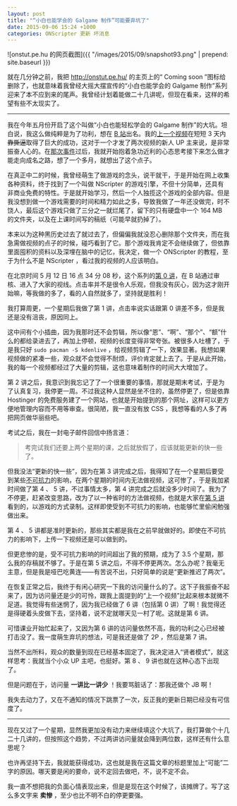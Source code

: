```yaml
---
layout: post
title: "“小白也能学会的 Galgame 制作”可能要弃坑了"
date: 2015-09-06 15:24 +1000
categories: ONScripter 更新 坏消息
---
```


![onstut.pe.hu 的网页截图]({{ "/images/2015/09/snapshot93.png" | prepend: site.baseurl }})

就在几分钟之前，我把 <http://onstut.pe.hu/> 的主页上的“ Coming soon ”图标给删除了，也就意味着我曾经大摇大摆宣传的“小白也能学会的 Galgame 制作”系列迎来了本不应到来的尾声。我曾经计划着能做二十几讲呢，但现在看来，这样的希望有些不太现实了。

---------------

我在今年五月份开启了这个叫做“小白也能轻松学会的 Galgame 制作”的大坑。坦白说，我这么做纯粹是为了功利，想在 [B 站](http://www.bilibili.com/)出名。我的[上一个视频](http://www.bilibili.com/video/av2137621/)在短短 3 天内~~靠撕逼~~取得了巨大的成功，这对于一个才发了两次视频的新人 UP 主来说，是非常振奋人心的。在[那次事件](http://tieba.baidu.com/p/3653329977)过后，我就开始抱着急功近利的心态思考接下来怎么做才能走向成名之路，想了一个多月，就想出了这个点子。

在真正中二的时候，我曾经萌生了做游戏的念头，说干就干，于是开始在网上收集各种资料，终于找到了一个叫做 NScripter 的游戏引擎，不但十分简单，还具有非商业免费的特性。于是就开始学习，然后一个人独揽这个游戏的全部内容。但是我没想到做一个游戏需要的时间和精力如此之多，导致我做了一年还没做完，时不饶人，最后这个游戏只做了三分之一就烂尾了，留下的只有硬盘中一个 164 MB 的文件夹，以及在上课时间写的稿纸（可能早就扔掉了）。

本来以为这种黑历史过去了就过去了，但偏偏我就没忍心删除那个文件夹，而在我急需做视频的点子的时候，碰巧看到了它。那个游戏我肯定不会继续做了，但依靠里面囤积的资料以及深埋在脑中的记忆，我决定，做一个 ONScripter 的教程，至于为什么不是 NScripter ，看过我的视频的人应该明白。

在北京时间 5 月 12 日 16 点 34 分 08 秒，这个系列的[第 0 讲](http://www.bilibili.com/video/av2318004/)，在 B 站通过审核、进入了大家的视线。点击率并不是很令人乐观，但我没有灰心，因为这才刚开始嘛，等我做的多了，看的人自然就多了，坚持就是胜利！

我打算周更，一个星期后我做了第 1 讲，点击率说实话跟第 0 讲差不多，但是我还是没有沮丧，原因同上。

这中间有个小插曲，因为我那时还不会剪辑，所以像“恩”、“啊”、“那个”、“额”什么的都给录进去了，再加上停顿，视频的长度变得非常夸张。被很多人吐槽了，于是我只好 `sudo pacman -S kdenlive` ，给视频剪辑了一下，效果显著。我想如果视频做的紧凑一些，观众就不会觉得不耐烦，评价肯定就上去了。于是从此开始，我的每一个视频都经过了大量的剪辑，这也意味着制作的时间大大增加了。

第 2 讲之后，我意识到我忘记了了一个很重要的事情，那就是期末考试，于是为了认真复习，我停更一周。不过我这种人显然是坐不住的，虽然停更了，但是依靠 Hostinger 的免费服务建了一个网站，也就是开始提到的那个网址，这样可以更方便地管理内容而不用等审查。很简陋，我一直没有放 CSS ，我想等看的人多了再把网页做华丽些吧。

考试之后，我在一封电子邮件回信中扬言道：

>	考完试我们还要上两个星期的课，之后就放假了，应该就能更新的快一些了。

但我没法“更新的快一些”，因为在第 3 讲完成之后，我得知了在一个星期后要受到某些[不可抗力](http://news.xinhuanet.com/photo/2013-12/05/132943813_11n.jpg)的影响，在两个星期的时间内无法做视频，这可惨了，于是我加紧时间做了第 4 、 5 讲，不过事情太多，第 4 讲完成之后就没多少时间了。我为了不停更，赶紧改变思路，改为了以一种省时的方法做视频，也就是大家在[第 5 讲](http://www.bilibili.com/video/av2494567/)看到的，以游戏的方式录制。这样即使受到不可抗力的影响，也能够忙里偷闲勉强做出来。

第 4 、 5 讲都是准时更新的，那些其实都是我在之前早就做好的。即使在不可抗力的影响下，上传一下视频还是可以做到的。

但更悲惨的是，受不可抗力影响的时间超出了我的预期，成为了 3.5 个星期，那么我的存稿就不够了。于是在第 5 讲之后，不得不停更两次。怎么办呢？我毫无主意，但是我是哑巴吃黄连——有苦说不出，只好简单的说是“更新推迟了两次”。

在恢复正常之后，我终于有闲心研究一下我的访问量什么的了。这下子我振奋不起来了，因为访问量还是少的可怜，跟我上面提到的“上一个视频”比起来根本就微不足道。我觉得有些迷惘了，因为我已经做了 6 讲（包括第 0 讲）了啊！我觉得还是得硬着头皮做下去，坚持着，说不定就哪天见一村了呢。这就是第 6 讲。

可惜课业开始忙起来了，又因为第 6 讲的访问量依然不高，我的功利之心已经被打击没了。我一度萌生弃坑的想法，可是我还是做了 2P ，然后是第 7 讲。

当然不出所料，观众的数量到现在已经基本固定了，我决定进入“贤者模式”，就这样思考：我就当个小众 UP 主吧，也挺好。第 8 、 9 讲也就在这种心态下出现了。

但是问题在于，访问量 **一讲比一讲少** ！我要骂脏话了：那我还做个 JB 啊！

我失去动力了，又在不通知的情况下跳票了一次，反正我的更新日期已经没有可信度了。

-----------------

现在又过了一个星期，显然我更加没有动力来继续填这个大坑了，我打算做个十几二十几讲的，但按照这个趋势，不过两讲访问量就会降到两位数，这样还有什么意思呢？

也许再坚持下去，我就能获得成功，这也就是我在这篇文章的标题里加上“可能”二字的原因。哪天要是闲的要命，说不定回去做吧，不，说不定不会。

我一直不想把我的负面心情表现出来，但是是现在这个时候了，该摊牌了。写了这么多文字来 **卖惨** ，至少也比不明不白的停更要强。

